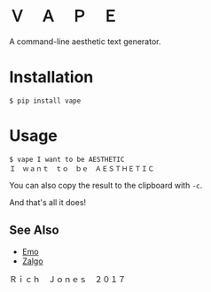 # Ｖ　Ａ　Ｐ　Ｅ

A command-line aesthetic text generator.

# Installation

    $ pip install vape

# Usage

    $ vape I want to be AESTHETIC
    Ｉ　ｗａｎｔ　ｔｏ　ｂｅ　ＡＥＳＴＨＥＴＩＣ

You can also copy the result to the clipboard with `-c`.

And that's all it does!

## See Also
* [Emo](https://github.com/Miserlou/Emo)
* [Zalgo](https://github.com/Miserlou/Zalgo)

Ｒｉｃｈ　Ｊｏｎｅｓ　２０１７
